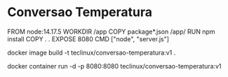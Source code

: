# Conversao Temperatura


FROM node:14.17.5
WORKDIR /app
COPY package*.json /app/
RUN npm install
COPY . .
EXPOSE 8080
CMD ["node", "server.js"]




docker image build -t teclinux/conversao-temperatura:v1 .

docker container run -d -p 8080:8080 teclinux/conversao-temperatura:v1